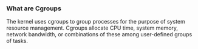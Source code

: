 ### What are Cgroups

The kernel uses cgroups to group processes for the purpose of system resource management. Cgroups allocate CPU time, system memory, network bandwidth, or combinations of these among user-defined groups of tasks.
